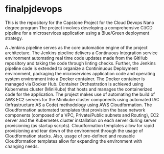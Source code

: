 # finalpjdevops
This is the repository for the Capstone  Project for the Cloud Devops Nano degree program 
The  project involves developing a comprehensive CI/CD pipeline for a microservices application using a Blue/Green deployment strategy.

A Jenkins pipeline serves as the core automation engine of the project architecture.
The Jenkins pipeline delivers a Continuous Integration service environment automating real time code updates made from the GitHub repository and taking the code through linting checks. Further, the Jenkins pipeline code is extended to organize a Contininuous Deployment environment, packaging the microservices application code and operating system environment into a Docker container. The Docker container is managed via Docker Hub.
Container Orchestration is achieved using Kubernetes cluster (MiniKube) that hosts and manages the containerized code for the application. 
The project makes use of automating the build of AWS EC2 servers for the Minikube cluster components using automated IAC (Infrastructure AS a Code) methodology using AWS Cloudformation. The Cloudformation automated templates that provision the base network components (composed of a VPC, Private/Public subnets and Routing), EC2 server and the Kubernetes cluster installation on each server during server provisioning (as startup scripts). Cloudformation templates allow for rapid provisioning and tear down of the environment through the usage of Cloudformation stacks. Also, usage of pre-defined and reusable Cloudformation templates allow for expanding the environment with changing needs.  
